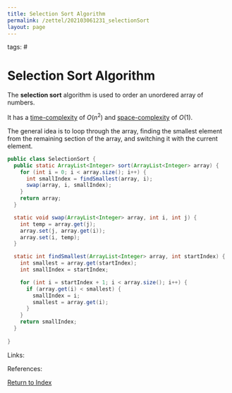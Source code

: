 ```yaml
---
title: Selection Sort Algorithm
permalink: /zettel/202103061231_selectionSort
layout: page
---
```

tags: #

# Selection Sort Algorithm

The **selection sort** algorithm is used to order an unordered array of numbers.

It has a [time-complexity](202103061211_timeComplexity) of $O(n^2)$ and [space-complexity](202103061215_spaceComplexity) of $O(1)$.

The general idea is to loop through the array, finding the smallest element from the remaining section of the array, and 
switching it with the current element.

```java
public class SelectionSort {
  public static ArrayList<Integer> sort(ArrayList<Integer> array) {
    for (int i = 0; i < array.size(); i++) {
      int smallIndex = findSmallest(array, i);
      swap(array, i, smallIndex);
    }
    return array;
  }

  static void swap(ArrayList<Integer> array, int i, int j) {
    int temp = array.get(j);
    array.set(j, array.get(i));
    array.set(i, temp);
  }

  static int findSmallest(ArrayList<Integer> array, int startIndex) {
    int smallest = array.get(startIndex);
    int smallIndex = startIndex;

    for (int i = startIndex + 1; i < array.size(); i++) {
      if (array.get(i) < smallest) {
        smallIndex = i;
        smallest = array.get(i);
      }
    }
    return smallIndex;
  }
  
}
```

Links: 

References: 

[Return to Index](index)